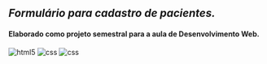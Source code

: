 <h2 align="left"><i>Formulário para cadastro de pacientes.</i></h2>
<h4 align="left">Elaborado como projeto semestral para a aula de Desenvolvimento Web.</h4>

<img src="https://img.shields.io/badge/HTML5-E34F26?style=for-the-badge&logo=html5&logoColor=white" alt="html5"/> <img src="https://img.shields.io/badge/CSS-239120?&style=for-the-badge&logo=css3&logoColor=white" alt="css"/> <img src="https://img.shields.io/badge/Javascript-0b5394?&style=for-the-badge&logo=javascript&logoColor=white" alt="css"/>
